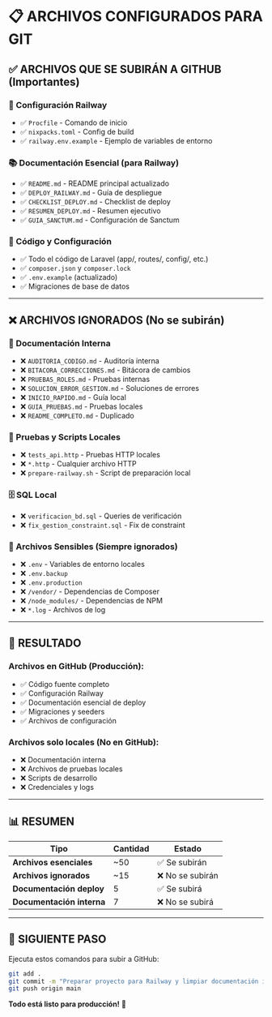 # 📋 ARCHIVOS CONFIGURADOS PARA GIT

## ✅ ARCHIVOS QUE SE SUBIRÁN A GITHUB (Importantes)

### 🔧 Configuración Railway
- ✅ `Procfile` - Comando de inicio
- ✅ `nixpacks.toml` - Config de build
- ✅ `railway.env.example` - Ejemplo de variables de entorno

### 📚 Documentación Esencial (para Railway)
- ✅ `README.md` - README principal actualizado
- ✅ `DEPLOY_RAILWAY.md` - Guía de despliegue
- ✅ `CHECKLIST_DEPLOY.md` - Checklist de deploy
- ✅ `RESUMEN_DEPLOY.md` - Resumen ejecutivo
- ✅ `GUIA_SANCTUM.md` - Configuración de Sanctum

### 🎯 Código y Configuración
- ✅ Todo el código de Laravel (app/, routes/, config/, etc.)
- ✅ `composer.json` y `composer.lock`
- ✅ `.env.example` (actualizado)
- ✅ Migraciones de base de datos

---

## ❌ ARCHIVOS IGNORADOS (No se subirán)

### 📝 Documentación Interna
- ❌ `AUDITORIA_CODIGO.md` - Auditoría interna
- ❌ `BITACORA_CORRECCIONES.md` - Bitácora de cambios
- ❌ `PRUEBAS_ROLES.md` - Pruebas internas
- ❌ `SOLUCION_ERROR_GESTION.md` - Soluciones de errores
- ❌ `INICIO_RAPIDO.md` - Guía local
- ❌ `GUIA_PRUEBAS.md` - Pruebas locales
- ❌ `README_COMPLETO.md` - Duplicado

### 🧪 Pruebas y Scripts Locales
- ❌ `tests_api.http` - Pruebas HTTP locales
- ❌ `*.http` - Cualquier archivo HTTP
- ❌ `prepare-railway.sh` - Script de preparación local

### 🗄️ SQL Local
- ❌ `verificacion_bd.sql` - Queries de verificación
- ❌ `fix_gestion_constraint.sql` - Fix de constraint

### 🔐 Archivos Sensibles (Siempre ignorados)
- ❌ `.env` - Variables de entorno locales
- ❌ `.env.backup`
- ❌ `.env.production`
- ❌ `/vendor/` - Dependencias de Composer
- ❌ `/node_modules/` - Dependencias de NPM
- ❌ `*.log` - Archivos de log

---

## 🎯 RESULTADO

### Archivos en GitHub (Producción):
- ✅ Código fuente completo
- ✅ Configuración Railway
- ✅ Documentación esencial de deploy
- ✅ Migraciones y seeders
- ✅ Archivos de configuración

### Archivos solo locales (No en GitHub):
- ❌ Documentación interna
- ❌ Archivos de pruebas locales
- ❌ Scripts de desarrollo
- ❌ Credenciales y logs

---

## 📊 RESUMEN

| Tipo | Cantidad | Estado |
|------|----------|--------|
| **Archivos esenciales** | ~50 | ✅ Se subirán |
| **Archivos ignorados** | ~15 | ❌ No se subirán |
| **Documentación deploy** | 5 | ✅ Se subirá |
| **Documentación interna** | 7 | ❌ No se subirá |

---

## 🚀 SIGUIENTE PASO

Ejecuta estos comandos para subir a GitHub:

```bash
git add .
git commit -m "Preparar proyecto para Railway y limpiar documentación interna"
git push origin main
```

**Todo está listo para producción!** 🎉
